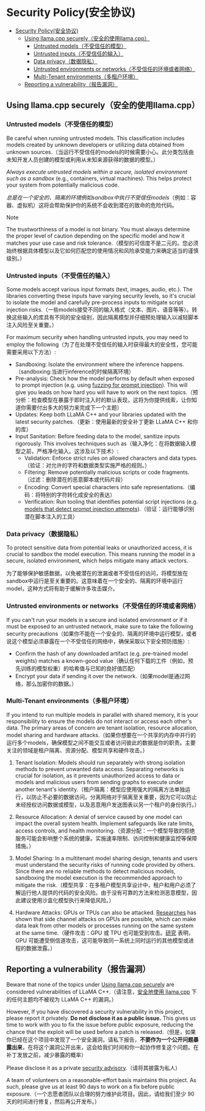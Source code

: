 # Security Policy(安全协议)

- [Security Policy(安全协议)](#security-policy安全协议)
  - [Using llama.cpp securely（安全的使用llama.cpp）](#using-llamacpp-securely安全的使用llamacpp)
    - [Untrusted models（不受信任的模型）](#untrusted-models不受信任的模型)
    - [Untrusted inputs（不受信任的输入）](#untrusted-inputs不受信任的输入)
    - [Data privacy（数据隐私）](#data-privacy数据隐私)
    - [Untrusted environments or networks（不受信任的环境或者网络）](#untrusted-environments-or-networks不受信任的环境或者网络)
    - [Multi-Tenant environments（多租户环境）](#multi-tenant-environments多租户环境)
  - [Reporting a vulnerability（报告漏洞）](#reporting-a-vulnerability报告漏洞)

## Using llama.cpp securely（安全的使用llama.cpp）

### Untrusted models（不受信任的模型）
Be careful when running untrusted models. This classification includes models created by unknown developers or utilizing data obtained from unknown sources.（当运行不受信任的models的时候需要小心。此分类包括由未知开发人员创建的模型或利用从未知来源获得的数据的模型。）

*Always execute untrusted models within a secure, isolated environment such as a sandbox* (e.g., containers, virtual machines). This helps protect your system from potentially malicious code.

*总是在一个安全的、隔离的环境例如sandbox中执行不受信任models*（例如：容器、虚拟机）这将会帮助保护你的系统不会收到潜在的致命的危险代码。

> [!NOTE]
> The trustworthiness of a model is not binary. You must always determine the proper level of caution depending on the specific model and how it matches your use case and risk tolerance.（模型的可信度不是二元的。您必须始终根据具体模型以及它如何匹配您的使用情况和风险承受能力来确定适当的谨慎级别。）

### Untrusted inputs（不受信任的输入）

Some models accept various input formats (text, images, audio, etc.). The libraries converting these inputs have varying security levels, so it's crucial to isolate the model and carefully pre-process inputs to mitigate script injection risks.（一些models接受不同的输入格式（文本、图片、语音等等）。转换这些输入的库具有不同的安全级别，因此隔离模型并仔细预处理输入以减轻脚本注入风险至关重要。）

For maximum security when handling untrusted inputs, you may need to employ the following（为了在处理不受信任的输入时获得最大的安全性，您可能需要采用以下方法）:

* Sandboxing: Isolate the environment where the inference happens.（sandboxing:当进行inference的时候隔离环境）
* Pre-analysis: Check how the model performs by default when exposed to prompt injection (e.g. using [fuzzing for prompt injection](https://github.com/FonduAI/awesome-prompt-injection?tab=readme-ov-file#tools)). This will give you leads on how hard you will have to work on the next topics.（预分析：检查模型在暴露于即时注入时的默认表现，这将为你提供线索，让你知道你需要付出多大的努力来完成下一个主题）
* Updates: Keep both LLaMA C++ and your libraries updated with the latest security patches.（更新：使用最新的安全补丁更新 LLaMA C++ 和你的库）
* Input Sanitation: Before feeding data to the model, sanitize inputs rigorously. This involves techniques such as（输入净化：在将数据输入模型之前，严格净化输入。这涉及以下技术）:
    * Validation: Enforce strict rules on allowed characters and data types.（验证：对允许的字符和数据类型实施严格的规则。）
    * Filtering: Remove potentially malicious scripts or code fragments.（过滤：删除潜在的恶意脚本或代码片段）
    * Encoding: Convert special characters into safe representations.（编码：将特别的字符转化成安全的表达）
    * Verification: Run tooling that identifies potential script injections (e.g. [models that detect prompt injection attempts](https://python.langchain.com/docs/guides/safety/hugging_face_prompt_injection)).（验证：运行能够识别潜在脚本注入的工具）

### Data privacy（数据隐私）

To protect sensitive data from potential leaks or unauthorized access, it is crucial to sandbox the model execution. This means running the model in a secure, isolated environment, which helps mitigate many attack vectors.

为了能够保护敏感数据，以免被潜在的泄漏或者不受信任的访问，将模型放在sandbox中运行是至关重要的。这意味着在一个安全的、隔离的环境中运行model，这种方式将有助于缓解许多攻击媒介。

### Untrusted environments or networks（不受信任的环境或者网络）

If you can't run your models in a secure and isolated environment or if it must be exposed to an untrusted network, make sure to take the following security precautions（如果你不能在一个安全的、隔离的环境中运行模型，或者说这个模型必须暴露在一个不受信任的网络中，确保采取以下安全预防措施）:
* Confirm the hash of any downloaded artifact (e.g. pre-trained model weights) matches a known-good value（确认任何下载的工件（例如，预先训练的模型权重）的哈希值与已知的良好值匹配）
* Encrypt your data if sending it over the network.（如果model是通过网络，那么加密你的数据。）

### Multi-Tenant environments（多租户环境）

If you intend to run multiple models in parallel with shared memory, it is your responsibility to ensure the models do not interact or access each other's data. The primary areas of concern are tenant isolation, resource allocation, model sharing and hardware attacks.（如果你想要在一个共享的内存中并行的运行多个models，确保模型之间不能交互或者访问彼此的数据是你的职责。主要关注的领域是租户隔离、资源分配、模型共享和硬件攻击。）

1. Tenant Isolation: Models should run separately with strong isolation methods to prevent unwanted data access. Separating networks is crucial for isolation, as it prevents unauthorized access to data or models and malicious users from sending graphs to execute under another tenant's identity.（租户隔离：模型应使用强大的隔离方法单独运行，以防止不必要的数据访问。分离网络对于隔离至关重要，因为它可以防止未经授权访问数据或模型，以及恶意用户发送图表以另一个租户的身份执行。）

2. Resource Allocation: A denial of service caused by one model can impact the overall system health. Implement safeguards like rate limits, access controls, and health monitoring.（资源分配：一个模型导致的拒绝服务可能会影响整个系统的健康。实施速率限制、访问控制和健康监控等保障措施。）

3. Model Sharing: In a multitenant model sharing design, tenants and users must understand the security risks of running code provided by others. Since there are no reliable methods to detect malicious models, sandboxing the model execution is the recommended approach to mitigate the risk.（模型共享：在多租户模型共享设计中，租户和用户必须了解运行他人提供的代码的安全风险。由于没有可靠的方法来检测恶意模型，因此建议使用沙盒化模型执行来降低风险。）

4. Hardware Attacks: GPUs or TPUs can also be attacked. [Researches](https://scholar.google.com/scholar?q=gpu+side+channel) has shown that side channel attacks on GPUs are possible, which can make data leak from other models or processes running on the same system at the same time.（硬件攻击：GPU 或 TPU 也可能受到攻击。[研究](https://scholar.google.com/scholar?q=gpu+side+channel) 表明，GPU 可能遭受侧信道攻击，这可能导致同一系统上同时运行的其他模型或进程的数据泄露。）

## Reporting a vulnerability（报告漏洞）

Beware that none of the topics under [Using llama.cpp securely](#using-llamacpp-securely) are considered vulnerabilities of LLaMA C++.（请注意，[安全地使用 llama.cpp](#using-llamacpp-securely) 下的任何主题均不被视为 LLaMA C++ 的漏洞。）

<!-- normal version -->
However, If you have discovered a security vulnerability in this project, please report it privately. **Do not disclose it as a public issue.** This gives us time to work with you to fix the issue before public exposure, reducing the chance that the exploit will be used before a patch is released.（但是，如果你已经在这个项目中发现了一个安全漏洞，请私下报告，**不要作为一个公开问题暴露出来**，在将这个漏洞公开出来，这会给我们时间和你一起协作修复这个问题。在补丁发放之前，减少暴露的概率）

Please disclose it as a private [security advisory](https://github.com/ggerganov/llama.cpp/security/advisories/new).（请将其披露为私人）

A team of volunteers on a reasonable-effort basis maintains this project. As such, please give us at least 90 days to work on a fix before public exposure.（一个志愿者团队以合理的努力维护此项目。因此，请给我们至少 90 天的时间进行修复，然后再公开发布。）
